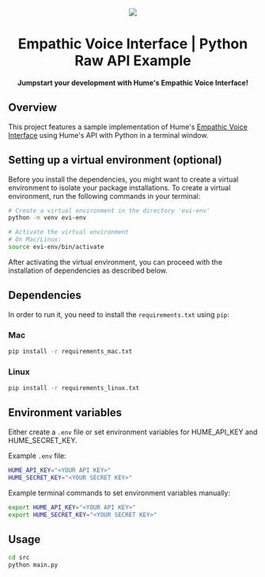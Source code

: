<div align="center">
  <img src="https://storage.googleapis.com/hume-public-logos/hume/hume-banner.png">
  <h1>Empathic Voice Interface | Python Raw API Example</h1>
  <p>
    <strong>Jumpstart your development with Hume's Empathic Voice Interface!</strong>
  </p>
</div>

## Overview

This project features a sample implementation of Hume's [Empathic Voice Interface](https://hume.docs.buildwithfern.com/docs/empathic-voice-interface-evi/overview) using Hume's API with Python in a terminal window.

## Setting up a virtual environment (optional)

Before you install the dependencies, you might want to create a virtual environment to isolate your package installations. To create a virtual environment, run the following commands in your terminal:

```bash
# Create a virtual environment in the directory 'evi-env'
python -m venv evi-env

# Activate the virtual environment
# On Mac/Linux:
source evi-env/bin/activate
```

After activating the virtual environment, you can proceed with the installation of dependencies as described below.

## Dependencies

In order to run it, you need to install the `requirements.txt` using `pip`:

### Mac

```bash
pip install -r requirements_mac.txt
```

### Linux

```bash
pip install -r requirements_linux.txt
```

## Environment variables

Either create a `.env` file or set environment variables for HUME_API_KEY and HUME_SECRET_KEY.

Example `.env` file:

```bash
HUME_API_KEY="<YOUR API KEY>"
HUME_SECRET_KEY="<YOUR SECRET KEY>"
```

Example terminal commands to set environment variables manually:

```bash
export HUME_API_KEY="<YOUR API KEY>"
export HUME_SECRET_KEY="<YOUR SECRET KEY>"
```

## Usage

```bash
cd src
python main.py
```
